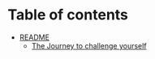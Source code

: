 # Table of contents

* [README](README.md)
  * [The Journey to challenge yourself](readme/the-journey-to-challenge-yourself.md)
